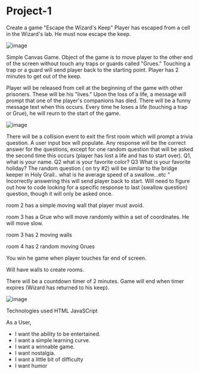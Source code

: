 # Project-1
Create a game
"Escape the Wizard's Keep"
Player has escaped from a cell in the Wizard's lab. He must now escape the keep.

![image](https://user-images.githubusercontent.com/120183363/209373087-fdc86356-e271-43b0-8cc1-6e8151723279.png)




Simple Canvas Game.
Object of the game is to move player to the other end of the screen without touch any traps or guards called "Grues." Touching a trap or a guard will send player back to the starting point. Player has 2 minutes to get out of the keep.

Player will be released from cell at the beginning of the game with other prisoners. These will be his "lives." Upon the loss of a life, a message will prompt that one of the player's companions has died. There will be a funny message text when this occurs. Every time he loses a life (touching a trap or Grue), he will reurn to the start of the game.

![image](https://user-images.githubusercontent.com/120183363/209366741-f411f772-e19d-44de-8be0-55b35d6c514c.png)

There will be a collision event to exit the first room which will prompt a trivia question. A user input box will populate. Any response will be the correct answer for the questions, except for one random question that will be asked the second time this occurs (player has lost a life and has to start over). Q1, what is your name. Q2 what is your favorite color? Q3 What is your favorite holiday?  The random question ( on try #2) will be similar to the bridge keeper in Holy Grail.. what is he average speed of a swallow...etc " Incorrectly answering this will send player back to start. Will need to figure out how to code looking for a specific response to last (swallow question) question, though it will only be asked once. 

room 2 has a simple moving wall that player must avoid.

room 3 has a Grue who will move randomly within a set of coordinates. He will move slow.

room 3 has 2 moving walls

room 4 has 2 random moving Grues

You win he game when player touches far end of screen.

Will have walls to create rooms. 

There will be a countdown timer of 2 minutes. Game will end when timer expires (Wizard has returned to his keep).

![image](https://user-images.githubusercontent.com/120183363/209365362-0a350439-95d0-4bdd-ae6a-085bdcfa4af9.png)

Technologies used
HTML
JavaSCript

As a User, 
- I want the ability to be entertained.
- I want a simple learning curve.
- I want a winnable game.
- I want nostalgia.
- I want a little bit of difficulty 
- I want humor
